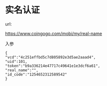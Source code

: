 # 实名认证 #

url:

https://www.coingogo.com/mobi/my/real-name

入参

	{
	"vcd":"4c251effbd5c7d805892e3d5ae2aaad4",
	"uid":101,
	"token":"b9a336214e47717c49641e1e3dcf6a61",
	"real_name":"",
	"id_code":"1254652312589542"
	}









